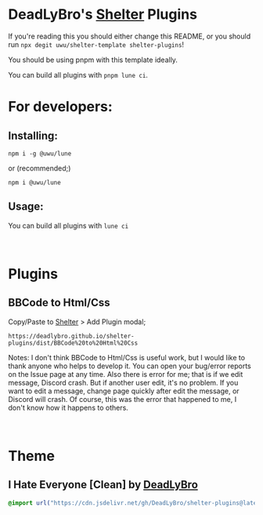 # DeadLyBro's [Shelter](https://github.com/uwu/shelter) Plugins

If you're reading this you should either change this README,
or you should run `npx degit uwu/shelter-template shelter-plugins`!

You should be using pnpm with this template ideally.

You can build all plugins with `pnpm lune ci`.

# For developers:

## Installing:
```
npm i -g @uwu/lune
```
or (recommended;)
```
npm i @uwu/lune
```

## Usage: 
You can build all plugins with `lune ci`

ㅤㅤㅤㅤ

# Plugins
## BBCode to Html/Css
Copy/Paste to [Shelter](https://github.com/uwu/shelter) > Add Plugin modal;
```
https://deadlybro.github.io/shelter-plugins/dist/BBCode%20to%20Html%20Css
```
Notes:
I don't think BBCode to Html/Css is useful work, but I would like to thank anyone who helps to develop it. You can open your bug/error reports on the Issue page at any time.
Also there is error for me; that is if we edit message, Discord crash. 
But if another user edit, it's no problem. 
If you want to edit a message, change page quickly after edit the message, or Discord will crash. 
Of course, this was the error that happened to me, I don't know how it happens to others.

ㅤㅤㅤㅤ

# Theme
## I Hate Everyone [Clean] by [DeadLyBro](https://github.com/DeadLyBro)
```css
@import url("https://cdn.jsdelivr.net/gh/DeadLyBro/shelter-plugins@latest/theme/iHateEveryone_Clean.theme.css")
```

